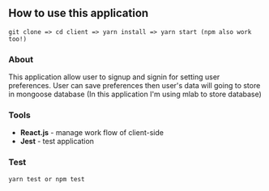 ## How to use this application

```
git clone => cd client => yarn install => yarn start (npm also work too!)
```

### About
This application allow user to signup and signin for setting user preferences. User can save preferences then user's data will going to store in mongoose database (In this application I'm using mlab to store database)

### Tools
* **React.js** - manage work flow of client-side
* **Jest** - test application

### Test

```
yarn test or npm test
```
